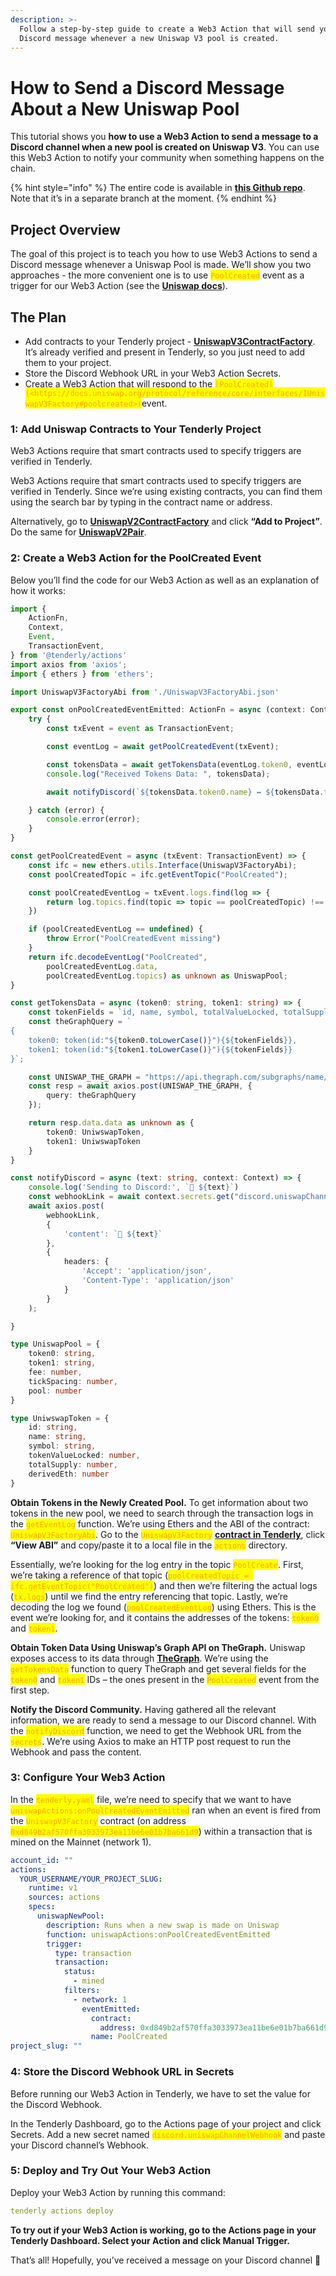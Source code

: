 ```yaml
---
description: >-
  Follow a step-by-step guide to create a Web3 Action that will send you a
  Discord message whenever a new Uniswap V3 pool is created.
---
```


# How to Send a Discord Message About a New Uniswap Pool

This tutorial shows you **how to use a Web3 Action to send a message to a Discord channel when a new pool is created on Uniswap V3**. You can use this Web3 Action to notify your community when something happens on the chain.

{% hint style="info" %}
The entire code is available in [**this Github repo**](https://github.com/Tenderly/examples-web3-actions/). Note that it’s in a separate branch at the moment.
{% endhint %}

## Project Overview

The goal of this project is to teach you how to use Web3 Actions to send a Discord message whenever a Uniswap Pool is made. We’ll show you two approaches - the more convenient one is to use <mark style="color:orange;">`PoolCreated`</mark> event as a trigger for our Web3 Action (see the [**Uniswap docs**](https://docs.uniswap.org/protocol/V2/reference/smart-contracts/factory#paircreated)).

## The Plan

* Add contracts to your Tenderly project - [**UniswapV3ContractFactory**](https://dashboard.tenderly.co/nenad/uniswap/contract/mainnet/0x1f98431c8ad98523631ae4a59f267346ea31f984). It’s already verified and present in Tenderly, so you just need to add them to your project.
* Store the Discord Webhook URL in your Web3 Action Secrets.
* Create a Web3 Action that will respond to the <mark style="color:orange;">`[PoolCreated](<https://docs.uniswap.org/protocol/reference/core/interfaces/IUniswapV3Factory#poolcreated>)`</mark>event.

### 1: Add Uniswap Contracts to Your Tenderly Project

Web3 Actions require that smart contracts used to specify triggers are verified in Tenderly.

Web3 Actions require that smart contracts used to specify triggers are verified in Tenderly. Since we’re using existing contracts, you can find them using the search bar by typing in the contract name or address.

Alternatively, go to [**UniswapV2ContractFactory**](https://dashboard.tenderly.co/contract/mainnet/0x5c69bee701ef814a2b6a3edd4b1652cb9cc5aa6f) and click **“Add to Project”**. Do the same for [**UniswapV2Pair**](https://dashboard.tenderly.co/contract/mainnet/0xd849b2af570ffa3033973ea11be6e01b7ba661d9).

### 2: Create a Web3 Action for the PoolCreated Event

Below you’ll find the code for our Web3 Action as well as an explanation of how it works:

```typescript
import {
	ActionFn,
	Context,
	Event,
	TransactionEvent,
} from '@tenderly/actions'
import axios from 'axios';
import { ethers } from 'ethers';

import UniswapV3FactoryAbi from './UniswapV3FactoryAbi.json'

export const onPoolCreatedEventEmitted: ActionFn = async (context: Context, event: Event) => {
	try {
		const txEvent = event as TransactionEvent;

		const eventLog = await getPoolCreatedEvent(txEvent);

		const tokensData = await getTokensData(eventLog.token0, eventLog.token1);
		console.log("Received Tokens Data: ", tokensData);

		await notifyDiscord(`${tokensData.token0.name} ↔️ ${tokensData.token1.name}`, context);

	} catch (error) {
		console.error(error);
	}
}

const getPoolCreatedEvent = async (txEvent: TransactionEvent) => {
	const ifc = new ethers.utils.Interface(UniswapV3FactoryAbi);
	const poolCreatedTopic = ifc.getEventTopic("PoolCreated");

	const poolCreatedEventLog = txEvent.logs.find(log => {
		return log.topics.find(topic => topic == poolCreatedTopic) !== undefined
	})

	if (poolCreatedEventLog == undefined) {
		throw Error("PoolCreatedEvent missing")
	}
	return ifc.decodeEventLog("PoolCreated",
		poolCreatedEventLog.data,
		poolCreatedEventLog.topics) as unknown as UniswapPool;
}

const getTokensData = async (token0: string, token1: string) => {
	const tokenFields = `id, name, symbol, totalValueLocked, totalSupply, derivedETH`;
	const theGraphQuery = `
{
	token0: token(id:"${token0.toLowerCase()}"){${tokenFields}},
	token1: token(id:"${token1.toLowerCase()}"){${tokenFields}}
}`;

	const UNISWAP_THE_GRAPH = "https://api.thegraph.com/subgraphs/name/uniswap/uniswap-v3";
	const resp = await axios.post(UNISWAP_THE_GRAPH, {
		query: theGraphQuery
	});

	return resp.data.data as unknown as {
		token0: UniwswapToken,
		token1: UniwswapToken
	}
}

const notifyDiscord = async (text: string, context: Context) => {
	console.log('Sending to Discord:', `🐥 ${text}`)
	const webhookLink = await context.secrets.get("discord.uniswapChannelWebhook");
	await axios.post(
		webhookLink,
		{
			'content': `🐥 ${text}`
		},
		{
			headers: {
				'Accept': 'application/json',
				'Content-Type': 'application/json'
			}
		}
	);

}

type UniswapPool = {
	token0: string,
	token1: string,
	fee: number,
	tickSpacing: number,
	pool: number
}

type UniwswapToken = {
	id: string,
	name: string,
	symbol: string,
	tokenValueLocked: number,
	totalSupply: number,
	derivedEth: number
}
```

**Obtain Tokens in the Newly Created Pool.** To get information about two tokens in the new pool, we need to search through the transaction logs in the <mark style="color:orange;">`getEventLog`</mark> function. We’re using Ethers and the ABI of the contract: <mark style="color:orange;">`UniswapV3FactoryAbi`</mark>. Go to the <mark style="color:orange;">`UniswapV3Factory`</mark> [**contract in Tenderly**](https://dashboard.tenderly.co/nenad/uniswap/contract/mainnet/0x1f98431c8ad98523631ae4a59f267346ea31f984), click **“View ABI”** and copy/paste it to a local file in the <mark style="color:orange;">`actions`</mark> directory.

Essentially, we’re looking for the log entry in the topic <mark style="color:orange;">`PoolCreate`</mark>. First, we’re taking a reference of that topic (<mark style="color:orange;">`poolCreatedTopic = ifc.getEventTopic("PoolCreated")`</mark>) and then we’re filtering the actual logs (<mark style="color:orange;">`tx.logs`</mark>) until we find the entry referencing that topic. Lastly, we’re decoding the log we found (<mark style="color:orange;">`poolCreatedEventLog`</mark>) using Ethers. This is the event we’re looking for, and it contains the addresses of the tokens: <mark style="color:orange;">`token0`</mark> and <mark style="color:orange;">`token1`</mark>.

**Obtain Token Data Using Uniswap’s Graph API on TheGraph.** Uniswap exposes access to its data through [**TheGraph**](https://thegraph.com/hosted-service/subgraph/uniswap/uniswap-v3). We’re using the <mark style="color:orange;">`getTokensData`</mark> function to query TheGraph and get several fields for the <mark style="color:orange;">`token0`</mark> and <mark style="color:orange;">`token1`</mark> IDs – the ones present in the <mark style="color:orange;">`PoolCreated`</mark> event from the first step.

**Notify the Discord Community.** Having gathered all the relevant information, we are ready to send a message to our Discord channel. With the <mark style="color:orange;">`notifyDiscord`</mark> function, we need to get the Webhook URL from the <mark style="color:orange;">`secrets`</mark>. We’re using Axios to make an HTTP post request to run the Webhook and pass the content.

### 3: Configure Your Web3 Action

In the <mark style="color:orange;">`tenderly.yaml`</mark> file, we’re need to specify that we want to have <mark style="color:orange;">`uniswapActions:onPoolCreatedEventEmitted`</mark> ran when an event is fired from the <mark style="color:orange;">`UniswapV3Factory`</mark> contract (on address <mark style="color:orange;">`0xd849b2af570ffa3033973ea11be6e01b7ba661d9`</mark>) within a transaction that is mined on the Mainnet (network 1).

```yaml
account_id: ""
actions:
  YOUR_USERNAME/YOUR_PROJECT_SLUG:
    runtime: v1
    sources: actions
    specs:
      uniswapNewPool:
        description: Runs when a new swap is made on Uniswap
        function: uniswapActions:onPoolCreatedEventEmitted
        trigger:
          type: transaction
          transaction:
            status:
              - mined
            filters:
              - network: 1
                eventEmitted: 
                  contract: 
                    address: 0xd849b2af570ffa3033973ea11be6e01b7ba661d9
                  name: PoolCreated
project_slug: ""
```

### 4: Store the Discord Webhook URL in Secrets

Before running our Web3 Action in Tenderly, we have to set the value for the Discord Webhook.

In the Tenderly Dashboard, go to the Actions page of your project and click Secrets. Add a new secret named <mark style="color:orange;">`discord.uniswapChannelWebhook`</mark> and paste your Discord channel’s Webhook.

### 5: Deploy and Try Out Your Web3 Action

Deploy your Web3 Action by running this command:

```yaml
tenderly actions deploy
```

**To try out if your Web3 Action is working, go to the Actions page in your Tenderly Dashboard. Select your Action and click Manual Trigger.**

That’s all! Hopefully, you’ve received a message on your Discord channel 🎉
